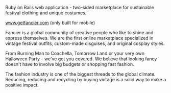 Ruby on Rails web application - two-sided marketplace for sustainable festival clothing and unique costumes.

www.getfancier.com (only built for mobile)

Fancier is a global community of creative people who like to shine and express themselves. We are the first online marketplace specialized in vintage festival outfits, custom-made disguises, and original cosplay styles.

From Burning Man to Coachella, Tomorrow Land or your very own Halloween Party - we've got you covered. We believe that looking fancy doesn't have to involve big budgets or shopping fast fashion.

The fashion industry is one of the biggest threads to the global climate. Reducing, reducing and recycling by buying vintage is a solid way to make a positive impact.
